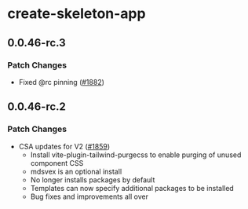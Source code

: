 # create-skeleton-app

## 0.0.46-rc.3

### Patch Changes

-   Fixed @rc pinning ([#1882](https://github.com/skeletonlabs/skeleton/pull/1882))

## 0.0.46-rc.2

### Patch Changes

-   CSA updates for V2 ([#1859](https://github.com/skeletonlabs/skeleton/pull/1859))
    -   Install vite-plugin-tailwind-purgecss to enable purging of unused component CSS
    -   mdsvex is an optional install
    -   No longer installs packages by default
    -   Templates can now specify additional packages to be installed
    -   Bug fixes and improvements all over
